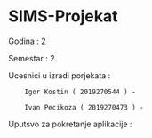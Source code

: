 # SIMS-Projekat

Godina : 2

Semestar : 2

Ucesnici u izradi porjekata :
    
        Igor Kostin ( 2019270544 ) - 

        Ivan Pecikoza ( 2019270473 ) - 

Uputsvo za pokretanje aplikacije :


